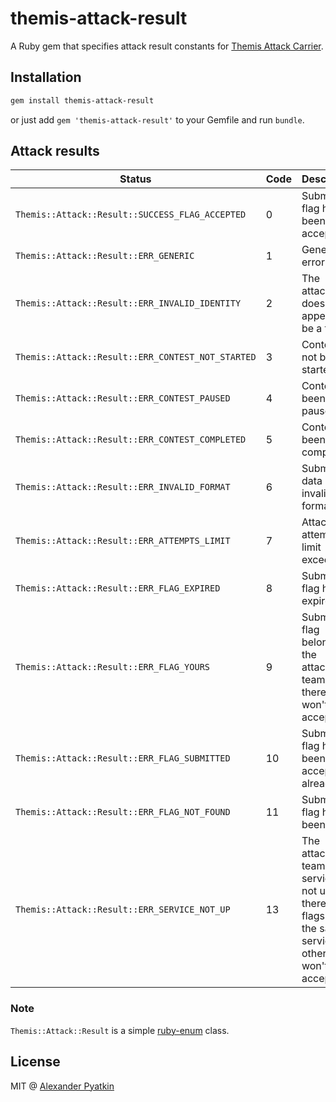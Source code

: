 # themis-attack-result
A Ruby gem that specifies attack result constants for [Themis Attack Carrier](https://github.com/aspyatkin/themis-attack-carrier-rb).

## Installation
```sh
gem install themis-attack-result
```
or just add `gem 'themis-attack-result'` to your Gemfile and run `bundle`.

## Attack results
| Status | Code | Description |
|--------|------|-------------|
|`Themis::Attack::Result::SUCCESS_FLAG_ACCEPTED`|0|Submitted flag has been accepted|
|`Themis::Attack::Result::ERR_GENERIC`|1|Generic error|
|`Themis::Attack::Result::ERR_INVALID_IDENTITY`|2|The attacker does not appear to be a team|
|`Themis::Attack::Result::ERR_CONTEST_NOT_STARTED`|3|Contest has not been started yet|
|`Themis::Attack::Result::ERR_CONTEST_PAUSED`|4|Contest has been paused|
|`Themis::Attack::Result::ERR_CONTEST_COMPLETED`|5|Contest has been completed|
|`Themis::Attack::Result::ERR_INVALID_FORMAT`|6|Submitted data has invalid format|
|`Themis::Attack::Result::ERR_ATTEMPTS_LIMIT`|7|Attack attempts limit exceeded|
|`Themis::Attack::Result::ERR_FLAG_EXPIRED`|8|Submitted flag has expired|
|`Themis::Attack::Result::ERR_FLAG_YOURS`|9|Submitted flag belongs to the attacking team and therefore won't be accepted|
|`Themis::Attack::Result::ERR_FLAG_SUBMITTED`|10|Submitted flag has been accepted already|
|`Themis::Attack::Result::ERR_FLAG_NOT_FOUND`|11|Submitted flag has not been found|
|`Themis::Attack::Result::ERR_SERVICE_NOT_UP`|13|The attacking team service is not up and therefore flags from the same services of other teams won't be accepted|

### Note
`Themis::Attack::Result` is a simple [ruby-enum](https://github.com/dblock/ruby-enum) class.

## License
MIT @ [Alexander Pyatkin](https://github.com/aspyatkin)
